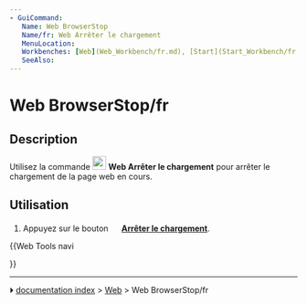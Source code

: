 ```yaml
---
- GuiCommand:
   Name: Web BrowserStop
   Name/fr: Web Arrêter le chargement
   MenuLocation: 
   Workbenches: [Web](Web_Workbench/fr.md), [Start](Start_Workbench/fr.md)
   SeeAlso: 
---
```


# Web BrowserStop/fr

## Description

Utilisez la commande <img alt="" src=images/Web_BrowserStop.svg  style="width:24px;"> **Web Arrêter le chargement** pour arrêter le chargement de la page web en cours.

## Utilisation

1.  Appuyez sur le bouton **<img src="images/Web_BrowserStop.svg" width=16px> [Arrêter le chargement](Web_BrowserStop/fr.md)**.





{{Web Tools navi

}}



---
⏵ [documentation index](../README.md) > [Web](Web_Workbench.md) > Web BrowserStop/fr
